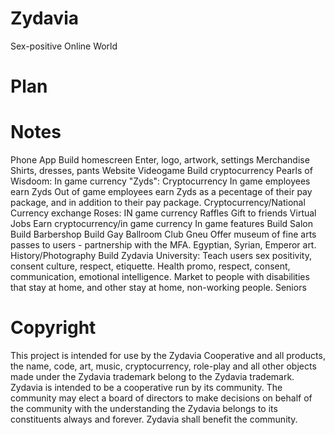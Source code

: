 # Zydavia
Sex-positive Online World

# Plan

# Notes
Phone App
  Build homescreen
    Enter, logo, artwork, settings
Merchandise
  Shirts, dresses, pants
Website
Videogame
Build cryptocurrency
  Pearls of Wisdoom: In game currency
  "Zyds": Cryptocurrency
    In game employees earn Zyds
    Out of game employees earn Zyds as a pecentage of their pay package, and in addition to their pay package. 
    Cryptocurrency/National Currency exchange
  Roses: IN game currency
    Raffles
    Gift to friends
Virtual Jobs
  Earn cryptocurrency/in game currency
In game features
  Build Salon
  Build Barbershop
  Build Gay Ballroom
  Club Gneu
Offer museum of fine arts passes to users - partnership with the MFA. 
  Egyptian, Syrian, Emperor art.
  History/Photography
Build Zydavia University: Teach users sex positivity, consent culture, respect, etiquette. 
  Health promo, respect, consent, communication, emotional intelligence.
Market to people with disabilities that stay at home, and other stay at home, non-working people.
  Seniors
# Copyright
This project is intended for use by the Zydavia Cooperative and all products, the name, code, art, music, cryptocurrency, role-play and all other objects made under the Zydavia trademark belong to the Zydavia trademark. 
Zydavia is intended to be a cooperative run by its community. The community may elect a board of directors to make decisions on behalf of the community with the understanding the Zydavia belongs to its constituents always and forever. Zydavia shall benefit the community. 

